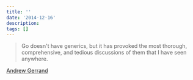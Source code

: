 ```yaml
---
title: ''
date: '2014-12-16'
description:
tags: []
---
```


> Go doesn't have generics, but it has provoked the most thorough, 
comprehensive, and tedious discussions of them that I have seen 
anywhere.

[Andrew Gerrand](https://groups.google.com/d/msg/golang-nuts/L-2OTItScJk/cO51xBwg8LQJ)
